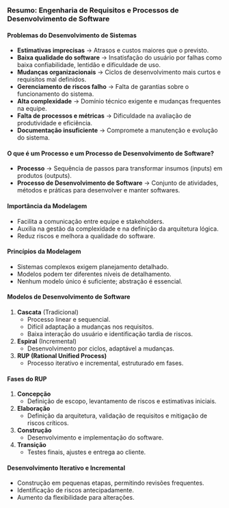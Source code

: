 ### Resumo: Engenharia de Requisitos e Processos de Desenvolvimento de Software

#### **Problemas do Desenvolvimento de Sistemas**  
- **Estimativas imprecisas** → Atrasos e custos maiores que o previsto.  
- **Baixa qualidade do software** → Insatisfação do usuário por falhas como baixa confiabilidade, lentidão e dificuldade de uso.  
- **Mudanças organizacionais** → Ciclos de desenvolvimento mais curtos e requisitos mal definidos.  
- **Gerenciamento de riscos falho** → Falta de garantias sobre o funcionamento do sistema.  
- **Alta complexidade** → Domínio técnico exigente e mudanças frequentes na equipe.  
- **Falta de processos e métricas** → Dificuldade na avaliação de produtividade e eficiência.  
- **Documentação insuficiente** → Compromete a manutenção e evolução do sistema.  

#### **O que é um Processo e um Processo de Desenvolvimento de Software?**  
- **Processo** → Sequência de passos para transformar insumos (inputs) em produtos (outputs).  
- **Processo de Desenvolvimento de Software** → Conjunto de atividades, métodos e práticas para desenvolver e manter softwares.  

#### **Importância da Modelagem**  
- Facilita a comunicação entre equipe e stakeholders.  
- Auxilia na gestão da complexidade e na definição da arquitetura lógica.  
- Reduz riscos e melhora a qualidade do software.  

#### **Princípios da Modelagem**  
- Sistemas complexos exigem planejamento detalhado.  
- Modelos podem ter diferentes níveis de detalhamento.  
- Nenhum modelo único é suficiente; abstração é essencial.  

#### **Modelos de Desenvolvimento de Software**  
1. **Cascata** (Tradicional)  
   - Processo linear e sequencial.  
   - Difícil adaptação a mudanças nos requisitos.  
   - Baixa interação do usuário e identificação tardia de riscos.  
2. **Espiral** (Incremental)  
   - Desenvolvimento por ciclos, adaptável a mudanças.  
3. **RUP (Rational Unified Process)**  
   - Processo iterativo e incremental, estruturado em fases.  

#### **Fases do RUP**  
1. **Concepção**  
   - Definição de escopo, levantamento de riscos e estimativas iniciais.  
2. **Elaboração**  
   - Definição da arquitetura, validação de requisitos e mitigação de riscos críticos.  
3. **Construção**  
   - Desenvolvimento e implementação do software.  
4. **Transição**  
   - Testes finais, ajustes e entrega ao cliente.  

#### **Desenvolvimento Iterativo e Incremental**  
- Construção em pequenas etapas, permitindo revisões frequentes.  
- Identificação de riscos antecipadamente.  
- Aumento da flexibilidade para alterações.